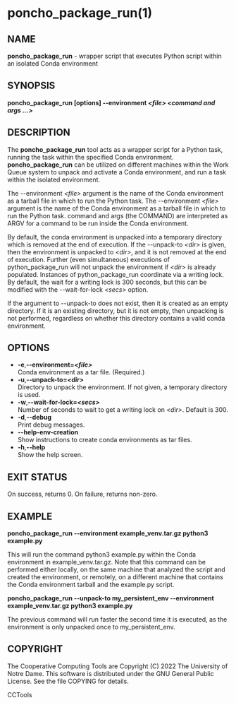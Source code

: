 






















# poncho_package_run(1)

## NAME

**poncho_package_run** - wrapper script that executes Python script within an isolated Conda environment

## SYNOPSIS

**poncho_package_run [options] --environment _&lt;file&gt;_ _&lt;command and args ...&gt;_**

## DESCRIPTION

The **poncho_package_run** tool acts as a wrapper script for a Python task, running the task within the specified Conda environment. **poncho_package_run** can be utilized on different machines within the Work Queue system to unpack and activate a Conda environment, and run a task within the isolated environment.

The --environment _&lt;file&gt;_ argument is the name of the Conda environment as a tarball file in which to run the Python task.
The --environment _&lt;file&gt;_ argument is the name of the Conda environment as a tarball file in which to run the Python task.
command and args (the COMMAND) are interpreted as ARGV for a command to be run inside the Conda environment.

By default, the conda environment is unpacked into a temporary directory which is removed at the end of execution. If the --unpack-to _&lt;dir&gt;_ is given, then the environment is unpacked to _&lt;dir&gt;_, and it is not removed at the end of execution. Further (even simultaneous) executions of python_package_run will not unpack the environment if _&lt;dir&gt;_ is already populated. Instances of python_package_run coordinate via a writing lock. By default, the wait for a writing lock is 300 seconds, but this can be modified with the --wait-for-lock _&lt;secs&gt;_ option.

If the argument to --unpack-to does not exist, then it is created as an empty directory. If it is an existing directory, but it is not empty, then unpacking is not performed, regardless on whether this directory contains a valid conda environment.


## OPTIONS 


- **-e**,**--environment=_&lt;file&gt;_**<br />   Conda environment as a tar file. (Required.)
- **-u**,**--unpack-to=_&lt;dir&gt;_**<br />      Directory to unpack the environment. If not given, a temporary directory is used.
- **-w**,**--wait-for-lock=_&lt;secs&gt;_**<br /> Number of seconds to wait to get a writing lock on _&lt;dir&gt;_. Default is 300.
- **-d**,**--debug**<br /> Print debug messages.
- **--help-env-creation**<br /> Show instructions to create conda environments as tar files.
- **-h**,**--help**<br />                Show the help screen.


## EXIT STATUS

On success, returns 0. On failure, returns non-zero.

## EXAMPLE

**poncho_package_run --environment example_venv.tar.gz python3 example.py**

This will run the command python3 example.py within the Conda environment in example_venv.tar.gz. Note that this command can be performed either locally, on the same machine that analyzed the script and created the environment, or remotely, on a different machine that contains the Conda environment tarball and the example.py script.

**poncho_package_run --unpack-to my_persistent_env --environment example_venv.tar.gz python3 example.py**

The previous command will run faster the second time it is executed, as the environment is only unpacked once to my_persistent_env.


## COPYRIGHT

The Cooperative Computing Tools are Copyright (C) 2022 The University of Notre Dame.  This software is distributed under the GNU General Public License.  See the file COPYING for details.

CCTools
